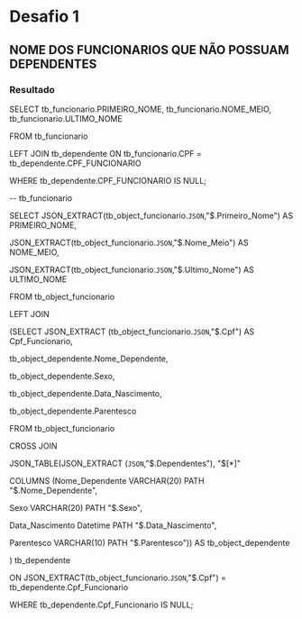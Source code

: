 # Desafio 1

## NOME DOS FUNCIONARIOS QUE NÃO POSSUAM DEPENDENTES

### Resultado

SELECT tb_funcionario.PRIMEIRO_NOME, tb_funcionario.NOME_MEIO, tb_funcionario.ULTIMO_NOME

FROM tb_funcionario

LEFT JOIN tb_dependente ON tb_funcionario.CPF = tb_dependente.CPF_FUNCIONARIO

WHERE tb_dependente.CPF_FUNCIONARIO IS NULL;

-- tb_funcionario

SELECT JSON_EXTRACT(tb_object_funcionario.`JSON`,"$.Primeiro_Nome") AS PRIMEIRO_NOME,

JSON_EXTRACT(tb_object_funcionario.`JSON`,"$.Nome_Meio") AS NOME_MEIO,

JSON_EXTRACT(tb_object_funcionario.`JSON`,"$.Ultimo_Nome") AS ULTIMO_NOME

FROM tb_object_funcionario

LEFT JOIN

(SELECT JSON_EXTRACT (tb_object_funcionario.`JSON`,"$.Cpf") AS Cpf_Funcionario, 

tb_object_dependente.Nome_Dependente,

tb_object_dependente.Sexo,

tb_object_dependente.Data_Nascimento,

tb_object_dependente.Parentesco

FROM tb_object_funcionario

CROSS JOIN

JSON_TABLE(JSON_EXTRACT (`JSON`,"$.Dependentes"), "$[*]"

COLUMNS (Nome_Dependente VARCHAR(20) PATH "$.Nome_Dependente",

Sexo VARCHAR(20) PATH "$.Sexo",

Data_Nascimento Datetime PATH "$.Data_Nascimento",

Parentesco VARCHAR(10) PATH "$.Parentesco")) AS tb_object_dependente

) tb_dependente

ON JSON_EXTRACT(tb_object_funcionario.`JSON`,"$.Cpf") = tb_dependente.Cpf_Funcionario

WHERE tb_dependente.Cpf_Funcionario IS NULL;
